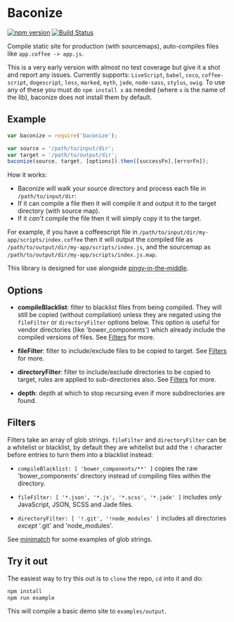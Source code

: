 Baconize
========

[![npm version](https://badge.fury.io/js/baconize.svg)](https://badge.fury.io/js/baconize)
[![Build Status](https://travis-ci.org/davej/baconize.svg?branch=master)](https://travis-ci.org/davej/baconize)

Compile static site for production (with sourcemaps), auto-compiles files like `app.coffee -> app.js`.

This is a very early version with almost no test coverage but give it a shot and report any issues. Currently supports: `LiveScript`, `babel`, `coco`, `coffee-script`, `dogescript`, `less`, `marked`, `myth`, `jade`, `node-sass`, `stylus`, `swig`. To use any of these you must do `npm install x` as needed (where `x` is the name of the lib), baconize does not install them by default.

Example
-------

```javascript
var baconize = require('baconize');

var source = '/path/to/input/dir';
var target = '/path/to/output/dir';
baconize(source, target, [options]).then([successFn],[errorFn]);
```

How it works:
  * Baconize will walk your source directory and process each file in `/path/to/input/dir`:
  * If it can compile a file then it will compile it and output it to the target directory (with source map).
  * If it *can't* compile the file then it will simply copy it to the target.

For example, if you have a coffeescript file in `/path/to/input/dir/my-app/scripts/index.coffee` then it will output the compiled file as `/path/to/output/dir/my-app/scripts/index.js`, and the sourcemap as `/path/to/output/dir/my-app/scripts/index.js.map`.

This library is designed for use alongside [pingy-in-the-middle](https://github.com/davej/piggy-in-the-middle).


Options
-------

- **compileBlacklist**: filter to blacklist files from being compiled. They will still be copied (without compilation) unless they are negated using the `fileFilter` or `directoryFilter` options below. This option is useful for vendor directories (like 'bower_components') which already include the compiled versions of files. See [Filters](#filters) for more.

- **fileFilter**: filter to include/exclude files to be copied to target. See [Filters](#filters) for more.

- **directoryFilter**: filter to include/exclude directories to be copied to target, rules are applied to sub-directories also. See [Filters](#filters) for more.

- **depth**: depth at which to stop recursing even if more subdirectories are found.


Filters
-------

Filters take an array of glob strings. `fileFilter` and `directoryFilter` can be a whitelist or blacklist, by default they are whitelist but add the `!` character before entries to turn them into a blacklist instead:

* `compileBlacklist: [ 'bower_components/**' ]` copies the raw 'bower_components' directory instead of compiling files within the directory.

* `fileFilter: [ '*.json', '*.js', '*.scss', '*.jade' ]` includes *only* JavaScript, JSON, SCSS and Jade files.


* `directoryFilter: [ '!.git', '!node_modules' ]` includes all directories *except* '.git' and 'node_modules'.

See [minimatch](https://github.com/isaacs/minimatch) for some examples of glob strings.


Try it out
----------
The easiest way to try this out is to `clone` the repo, `cd` into it and do:

```sh
npm install
npm run example
```

This will compile a basic demo site to `examples/output`.
